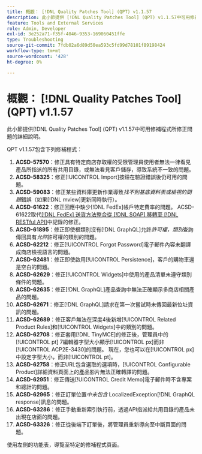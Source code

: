 ```yaml
---
title: 概觀： [!DNL Quality Patches Tool] (QPT) v1.1.57
description: 此小節提供 [!DNL Quality Patches Tool] (QPT) v1.1.57中可用修補程式所修正問題的詳細說明。
feature: Tools and External Services
role: Admin, Developer
exl-id: 3e252a71-f35f-4046-9353-169060451ffe
type: Troubleshooting
source-git-commit: 7fdb02a6d89d50ea593c5fd99d78101f89198424
workflow-type: tm+mt
source-wordcount: '428'
ht-degree: 0%

---
```


# 概觀： [!DNL Quality Patches Tool] (QPT) v1.1.57

此小節提供[!DNL Quality Patches Tool] (QPT) v1.1.57中可用修補程式所修正問題的詳細說明。

QPT v1.1.57包含下列修補程式：

1. **ACSD-57570**：修正具有特定商店存取權的受限管理員使用者無法一律看見產品所指派的所有共用目錄，或無法看見客戶儲存，導致系統不一致的問題。
1. **ACSD-58325**：修正[!UICONTROL Import]按鈕在驗證錯誤後仍可用的問題。
1. **ACSD-59083**：修正某些資料庫更新作業導致&#x200B;_找不到基底資料表或檢視的問題_&#x200B;錯誤（如果[!DNL mview]更新同時執行）。
1. **ACSD-61622**：修正回應中缺少[!DNL FedEx]帳戶特定費率的問題。 ACSD-61622取代[[!DNL FedEx] 送貨方法整合從 [!DNL SOAP] 移轉至 [!DNL RESTful API]](https://experienceleague.adobe.com/en/docs/commerce-knowledge-base/kb/troubleshooting/known-issues-patches-attached/fedex-shipping-method-integration-migration-soap-restful-api)中記錄的修正。
1. **ACSD-61895**：修正即使根類別沒有[!DNL GraphQL]允許&#x200B;*許可權，類別*&#x200B;查詢傳回具有&#x200B;*允許*&#x200B;許可權的類別的問題。
1. **ACSD-62212**：修正[!UICONTROL Forgot Password]電子郵件內容未翻譯成商店檢視語言的問題。
1. **ACSD-62481**：修正即使啟用[!UICONTROL Persistence]，客戶的購物車還是空白的問題。
1. **ACSD-62629**：修正[!UICONTROL Widgets]中使用的產品清單未遵守類別條件的問題。
1. **ACSD-62635**：修正[!DNL GraphQL]產品查詢中無法正確顯示多商店相關產品的問題。
1. **ACSD-62671**：修正[!DNL GraphQL]請求在第一次嘗試時未傳回最新位址資訊的問題。
1. **ACSD-62689**：修正客戶無法在深度4後新增[!UICONTROL Related Product Rules]和[!UICONTROL Widgets]中的類別的問題。
1. **ACSD-62708**：修正套用[!DNL TinyMCE]的修正後，管理員中的[!UICONTROL pt] 7編輯器字型大小顯示[!UICONTROL px]而非[!UICONTROL ACP2E-3430]的問題。 現在，您也可以在[!UICONTROL px]中設定字型大小，而非[!UICONTROL pt]。
1. **ACSD-62758**：修正URL包含選取的選項時，[!UICONTROL Configurable Product]詳細資料頁面上的產品影片無法正確轉譯的問題。
1. **ACSD-62951**：修正傳送[!UICONTROL Credit Memo]電子郵件時不含專案和總計的問題。
1. **ACSD-62965**：修正訂單位置&#x200B;*中未包含* LocalizedException[!DNL GraphQL response]訊息的問題。
1. **ACSD-63286**：修正手動重新索引執行前，透過API指派給共用目錄的產品未出現在店面的問題。
1. **ACSD-63326**：修正從後端下訂單後，將管理員重新導向至中斷頁面的問題。


使用左側的功能表，導覽至特定的修補程式頁面。
